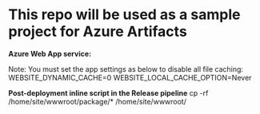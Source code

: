# This repo will be used as a sample project for Azure Artifacts

**Azure Web App service:**

Note: You must set the app settings as below to disable all file caching:
WEBSITE_DYNAMIC_CACHE=0
WEBSITE_LOCAL_CACHE_OPTION=Never




**Post-deployment inline script in the Release pipeline**
cp -rf /home/site/wwwroot/package/* /home/site/wwwroot/
